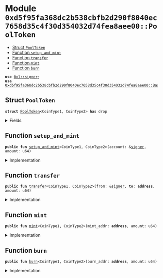 
<a name="0xd5f95fa368dc2b538cbfb2d290f8040ec7658d35c4f30d354032d74fea8aee00_PoolToken"></a>

# Module `0xd5f95fa368dc2b538cbfb2d290f8040ec7658d35c4f30d354032d74fea8aee00::PoolToken`



-  [Struct `PoolToken`](#0xd5f95fa368dc2b538cbfb2d290f8040ec7658d35c4f30d354032d74fea8aee00_PoolToken_PoolToken)
-  [Function `setup_and_mint`](#0xd5f95fa368dc2b538cbfb2d290f8040ec7658d35c4f30d354032d74fea8aee00_PoolToken_setup_and_mint)
-  [Function `transfer`](#0xd5f95fa368dc2b538cbfb2d290f8040ec7658d35c4f30d354032d74fea8aee00_PoolToken_transfer)
-  [Function `mint`](#0xd5f95fa368dc2b538cbfb2d290f8040ec7658d35c4f30d354032d74fea8aee00_PoolToken_mint)
-  [Function `burn`](#0xd5f95fa368dc2b538cbfb2d290f8040ec7658d35c4f30d354032d74fea8aee00_PoolToken_burn)


<pre><code><b>use</b> <a href="">0x1::signer</a>;
<b>use</b> <a href="BasicCoin.md#0xd5f95fa368dc2b538cbfb2d290f8040ec7658d35c4f30d354032d74fea8aee00_BasicCoin">0xd5f95fa368dc2b538cbfb2d290f8040ec7658d35c4f30d354032d74fea8aee00::BasicCoin</a>;
</code></pre>



<a name="0xd5f95fa368dc2b538cbfb2d290f8040ec7658d35c4f30d354032d74fea8aee00_PoolToken_PoolToken"></a>

## Struct `PoolToken`



<pre><code><b>struct</b> <a href="PoolToken.md#0xd5f95fa368dc2b538cbfb2d290f8040ec7658d35c4f30d354032d74fea8aee00_PoolToken">PoolToken</a>&lt;CoinType1, CoinType2&gt; <b>has</b> drop
</code></pre>



<details>
<summary>Fields</summary>


<dl>
<dt>
<code>dummy_field: bool</code>
</dt>
<dd>

</dd>
</dl>


</details>

<a name="0xd5f95fa368dc2b538cbfb2d290f8040ec7658d35c4f30d354032d74fea8aee00_PoolToken_setup_and_mint"></a>

## Function `setup_and_mint`



<pre><code><b>public</b> <b>fun</b> <a href="PoolToken.md#0xd5f95fa368dc2b538cbfb2d290f8040ec7658d35c4f30d354032d74fea8aee00_PoolToken_setup_and_mint">setup_and_mint</a>&lt;CoinType1, CoinType2&gt;(account: &<a href="">signer</a>, amount: u64)
</code></pre>



<details>
<summary>Implementation</summary>


<pre><code><b>public</b> <b>fun</b> <a href="PoolToken.md#0xd5f95fa368dc2b538cbfb2d290f8040ec7658d35c4f30d354032d74fea8aee00_PoolToken_setup_and_mint">setup_and_mint</a>&lt;CoinType1, CoinType2&gt;(account: &<a href="">signer</a>, amount: u64) {
    <a href="BasicCoin.md#0xd5f95fa368dc2b538cbfb2d290f8040ec7658d35c4f30d354032d74fea8aee00_BasicCoin_publish_balance">BasicCoin::publish_balance</a>&lt;<a href="PoolToken.md#0xd5f95fa368dc2b538cbfb2d290f8040ec7658d35c4f30d354032d74fea8aee00_PoolToken">PoolToken</a>&lt;CoinType1, CoinType2&gt;&gt;(account);
    <a href="BasicCoin.md#0xd5f95fa368dc2b538cbfb2d290f8040ec7658d35c4f30d354032d74fea8aee00_BasicCoin_mint">BasicCoin::mint</a>&lt;<a href="PoolToken.md#0xd5f95fa368dc2b538cbfb2d290f8040ec7658d35c4f30d354032d74fea8aee00_PoolToken">PoolToken</a>&lt;CoinType1, CoinType2&gt;&gt;(<a href="_address_of">signer::address_of</a>(account), amount, <a href="PoolToken.md#0xd5f95fa368dc2b538cbfb2d290f8040ec7658d35c4f30d354032d74fea8aee00_PoolToken">PoolToken</a> {});
}
</code></pre>



</details>

<a name="0xd5f95fa368dc2b538cbfb2d290f8040ec7658d35c4f30d354032d74fea8aee00_PoolToken_transfer"></a>

## Function `transfer`



<pre><code><b>public</b> <b>fun</b> <a href="PoolToken.md#0xd5f95fa368dc2b538cbfb2d290f8040ec7658d35c4f30d354032d74fea8aee00_PoolToken_transfer">transfer</a>&lt;CoinType1, CoinType2&gt;(from: &<a href="">signer</a>, <b>to</b>: <b>address</b>, amount: u64)
</code></pre>



<details>
<summary>Implementation</summary>


<pre><code><b>public</b> <b>fun</b> <a href="PoolToken.md#0xd5f95fa368dc2b538cbfb2d290f8040ec7658d35c4f30d354032d74fea8aee00_PoolToken_transfer">transfer</a>&lt;CoinType1, CoinType2&gt;(from: &<a href="">signer</a>, <b>to</b>: <b>address</b>, amount: u64) {
    <a href="BasicCoin.md#0xd5f95fa368dc2b538cbfb2d290f8040ec7658d35c4f30d354032d74fea8aee00_BasicCoin_transfer">BasicCoin::transfer</a>&lt;<a href="PoolToken.md#0xd5f95fa368dc2b538cbfb2d290f8040ec7658d35c4f30d354032d74fea8aee00_PoolToken">PoolToken</a>&lt;CoinType1, CoinType2&gt;&gt;(from, <b>to</b>, amount, <a href="PoolToken.md#0xd5f95fa368dc2b538cbfb2d290f8040ec7658d35c4f30d354032d74fea8aee00_PoolToken">PoolToken</a>&lt;CoinType1, CoinType2&gt; {});
}
</code></pre>



</details>

<a name="0xd5f95fa368dc2b538cbfb2d290f8040ec7658d35c4f30d354032d74fea8aee00_PoolToken_mint"></a>

## Function `mint`



<pre><code><b>public</b> <b>fun</b> <a href="PoolToken.md#0xd5f95fa368dc2b538cbfb2d290f8040ec7658d35c4f30d354032d74fea8aee00_PoolToken_mint">mint</a>&lt;CoinType1, CoinType2&gt;(mint_addr: <b>address</b>, amount: u64)
</code></pre>



<details>
<summary>Implementation</summary>


<pre><code><b>public</b> <b>fun</b> <a href="PoolToken.md#0xd5f95fa368dc2b538cbfb2d290f8040ec7658d35c4f30d354032d74fea8aee00_PoolToken_mint">mint</a>&lt;CoinType1, CoinType2&gt;(mint_addr: <b>address</b>, amount: u64) {
    // Deposit `total_value` amount of tokens <b>to</b> mint_addr's balance
    <a href="BasicCoin.md#0xd5f95fa368dc2b538cbfb2d290f8040ec7658d35c4f30d354032d74fea8aee00_BasicCoin_mint">BasicCoin::mint</a>(mint_addr, amount, <a href="PoolToken.md#0xd5f95fa368dc2b538cbfb2d290f8040ec7658d35c4f30d354032d74fea8aee00_PoolToken">PoolToken</a>&lt;CoinType1, CoinType2&gt; {});
}
</code></pre>



</details>

<a name="0xd5f95fa368dc2b538cbfb2d290f8040ec7658d35c4f30d354032d74fea8aee00_PoolToken_burn"></a>

## Function `burn`



<pre><code><b>public</b> <b>fun</b> <a href="PoolToken.md#0xd5f95fa368dc2b538cbfb2d290f8040ec7658d35c4f30d354032d74fea8aee00_PoolToken_burn">burn</a>&lt;CoinType1, CoinType2&gt;(burn_addr: <b>address</b>, amount: u64)
</code></pre>



<details>
<summary>Implementation</summary>


<pre><code><b>public</b> <b>fun</b> <a href="PoolToken.md#0xd5f95fa368dc2b538cbfb2d290f8040ec7658d35c4f30d354032d74fea8aee00_PoolToken_burn">burn</a>&lt;CoinType1, CoinType2&gt;(burn_addr: <b>address</b>, amount: u64) {
    // Deposit `total_value` amount of tokens <b>to</b> mint_addr's balance
    <a href="BasicCoin.md#0xd5f95fa368dc2b538cbfb2d290f8040ec7658d35c4f30d354032d74fea8aee00_BasicCoin_burn">BasicCoin::burn</a>(burn_addr, amount, <a href="PoolToken.md#0xd5f95fa368dc2b538cbfb2d290f8040ec7658d35c4f30d354032d74fea8aee00_PoolToken">PoolToken</a>&lt;CoinType1, CoinType2&gt; {});
}
</code></pre>



</details>
